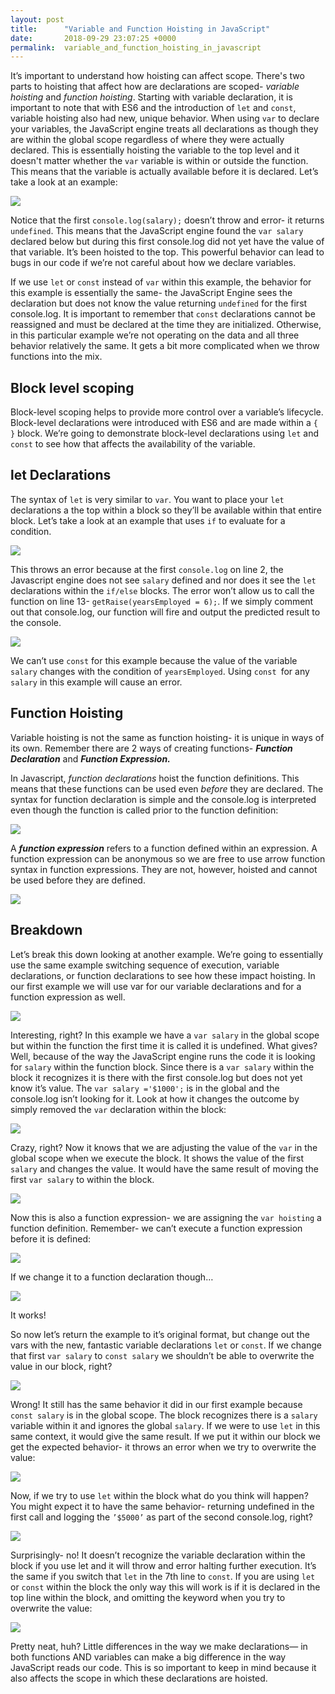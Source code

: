 ```yaml
---
layout: post
title:      "Variable and Function Hoisting in JavaScript"
date:       2018-09-29 23:07:25 +0000
permalink:  variable_and_function_hoisting_in_javascript
---
```



It’s important to understand how hoisting can affect scope. There's two parts to hoisting that affect how are declarations are scoped- *variable hoisting* and *function hoisting*. Starting with variable declaration, it is important to note that with ES6 and the introduction of `let` and `const`, variable hoisting also had new, unique behavior. When using `var` to declare your variables, the  JavaScript engine treats all declarations as though they are within the global scope regardless of where they were actually declared. This is essentially hoisting the variable to the top level and it doesn't matter whether the `var` variable is within or outside the function. This means that the variable is actually available before it is declared.  Let’s take a look at an example:

![](https://imgur.com/RtSTUmS.jpg)

Notice that the first `console.log(salary);` doesn’t throw and error- it returns `undefined`. This means that the JavaScript engine found the `var salary` declared below but during this first console.log did not yet have the value of that variable. It’s been hoisted to the top. This powerful behavior can lead to bugs in our code if we’re not careful about how we declare variables.

If we use `let` or `const` instead of `var` within this example, the behavior for this example is essentially the same- the JavaScript Engine sees the declaration but does not know the value returning `undefined` for the first console.log. It is important to remember that `const` declarations cannot be reassigned and must be declared at the time they are initialized. Otherwise, in this particular example we’re not operating on the data and all three behavior relatively the same. It gets a bit more complicated when we throw functions into the mix. 

## Block level scoping
Block-level scoping helps to provide more control over a variable’s lifecycle. Block-level declarations were introduced with ES6 and are made within a `{ }` block. We’re going to demonstrate block-level declarations using `let` and `const` to see how that affects the availability of the variable. 

## let Declarations
The syntax of `let` is very similar to `var`. You want to place your `let` declarations a the top within a block so they’ll be available within that entire block. Let’s take a look at an example that uses `if` to evaluate for a condition.

![](https://imgur.com/hBrl5mP.jpg)

This throws an error because at the first `console.log` on line 2, the Javascript engine does not see `salary` defined and nor does it see the `let` declarations within the `if/else` blocks. The error won’t allow us to call the function on line 13- `getRaise(yearsEmployed = 6);`. If we simply comment out that console.log, our function will fire and output the predicted result to the console. 

![](https://imgur.com/CIdMFIa.jpg)

We can’t use `const` for this example because the value of the variable `salary` changes with the condition of `yearsEmployed`. Using `const `for any `salary` in this example will cause an error.

## Function Hoisting
Variable hoisting is not the same as function hoisting- it is unique in ways of its own. Remember there are 2 ways of creating functions- ***Function Declaration*** and ***Function Expression.***

In Javascript, *function declarations* hoist the function definitions. This means that these functions can be used even *before* they are declared. The syntax for function declaration is simple and the console.log is interpreted even though the function is called prior to the function definition:

![](https://imgur.com/2W8hXsq.jpg)

A ***function expression*** refers to a function defined within an expression. A function expression can be anonymous so we are free to use arrow function syntax in function expressions. They are not, however, hoisted and cannot be used before they are defined. 

![](https://imgur.com/NNnXWIn.jpg)

## Breakdown
Let’s break this down looking at another example. We’re going to essentially use the same example switching sequence of execution, variable declarations, or function declarations to see how these impact hoisting. In our first example we will use var for our variable declarations and for a function expression as well.

![](https://imgur.com/dlCnMv5.jpg)

Interesting, right? In this example we have a `var salary` in the global scope but within the function the first time it is called it is undefined. What gives? Well, because of the way the JavaScript engine runs the code it is looking for `salary` within the function block. Since there is a `var salary` within the block it recognizes it is there with the first console.log but does not yet know it’s value. The `var salary ='$1000';`  is in the global and the console.log isn’t looking for it. Look at how it changes the outcome by simply removed the `var` declaration within the block:

![](https://imgur.com/adf2dyX.jpg)

Crazy, right? Now it knows that we are adjusting the value of the `var` in the global scope when we execute the block. It shows the value of the first `salary` and changes the value. It would have the same result of moving the first `var salary` to within the block.

![](https://imgur.com/Ds0v4JW.jpg)

Now this is also a function expression- we are assigning the `var hoisting` a function definition. Remember- we can’t execute a function expression before it is defined: 
 
 ![](https://imgur.com/ky1vlgT.jpg)

If we change it to a function declaration though…

![](https://imgur.com/ChQhjcG.jpg)

It works! 

So now let’s return the example to it’s original format, but change out the vars with the new, fantastic variable declarations `let` or `const`.   If we change that first `var salary` to `const salary` we shouldn’t be able to overwrite the value in our block, right? 

![](https://imgur.com/1sf6YNr.jpg)

Wrong! It still has the same behavior it did in our first example because `const salary` is in the global scope. The block recognizes there is a `salary` variable within it and ignores the global `salary`. If we were to use `let` in this same context, it would give the same result. If we put it within our block we get the expected behavior- it throws an error when we try to overwrite the value: 

![](https://imgur.com/8ItMav2.jpg)

Now, if we try to use `let` within the block what do you think will happen? You might expect it to have the same behavior- returning undefined in the first call and logging the `’$5000’` as part of the second console.log, right? 

![](https://imgur.com/DkMNoA7.jpg)

Surprisingly- no! It doesn’t recognize the variable declaration within the block if you use let and it will throw and error halting further execution. It’s the same if you switch that `let` in the 7th line to `const`. If you are using `let` or `const` within the block the only way this will work is if it is declared in the top line within the block, and omitting the keyword when you try to overwrite the value:

![](https://imgur.com/kKDyvsT.jpg)

Pretty neat, huh? Little differences in the way we make declarations— in both functions AND variables can make a big difference in the way JavaScript reads our code. This is so important to keep in mind because it also affects the scope in which these declarations are hoisted.  

